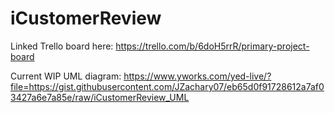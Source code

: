 # iCustomerReview

Linked Trello board here: https://trello.com/b/6doH5rrR/primary-project-board

Current WIP UML diagram: https://www.yworks.com/yed-live/?file=https://gist.githubusercontent.com/JZachary07/eb65d0f91728612a7af03427a6e7a85e/raw/iCustomerReview_UML
